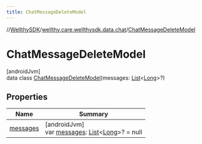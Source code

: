 ```yaml
---
title: ChatMessageDeleteModel
---
```

//[WellthySDK](../../../index.html)/[wellthy.care.wellthysdk.data.chat](../index.html)/[ChatMessageDeleteModel](index.html)



# ChatMessageDeleteModel



[androidJvm]\
data class [ChatMessageDeleteModel](index.html)(messages: [List](https://kotlinlang.org/api/latest/jvm/stdlib/kotlin.collections/-list/index.html)&lt;[Long](https://kotlinlang.org/api/latest/jvm/stdlib/kotlin/-long/index.html)&gt;?)



## Properties


| Name | Summary |
|---|---|
| [messages](messages.html) | [androidJvm]<br>var [messages](messages.html): [List](https://kotlinlang.org/api/latest/jvm/stdlib/kotlin.collections/-list/index.html)&lt;[Long](https://kotlinlang.org/api/latest/jvm/stdlib/kotlin/-long/index.html)&gt;? = null |

